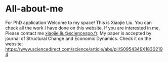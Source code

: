 # All-about-me
For PhD application
Welcome to my space! This is Xiaojie Liu. You can check all the work I have done on this website. If you are interested in me, Please contact me xiaojie.liu@sciencespo.fr.
My paper is accepted by journal of Structural Change and Economic Dynamics. Check it on the website:
https://www.sciencedirect.com/science/article/abs/pii/S0954349X18302194
